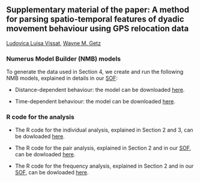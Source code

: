 ## Supplementary material of the paper: A method for parsing spatio-temporal features of dyadic movement behaviour using GPS relocation data <br />

[Ludovica Luisa Vissat](https://ourenvironment.berkeley.edu/people/ludovica-luisa-vissat), [Wayne M. Getz](https://ourenvironment.berkeley.edu/people/wayne-marcus-getz)

### Numerus Model Builder (NMB) models <br />

To generate the data used in Section 4, we create and run the following NMB models, explained in details in our [SOF](https://ludovicalv.github.io/PDFs/Elep_paper.pdf):

- Distance-dependent behaviour: the model can be downloaded [here](https://github.com/LudovicaLV/LudovicaLV.github.io/blob/master/Dyadic_behaviour_method/Method_distance.nmd).

- Time-dependent behaviour: the model can be downloaded [here](https://github.com/LudovicaLV/LudovicaLV.github.io/blob/master/Dyadic_behaviour_method/Method_time.nmd).

### R code for the analysis  <br />

- The R code for the individual analysis, explained in Section 2 and 3, can be dowloaded [here]().

- The R code for the pair analysis, explained in Section 2 and in our [SOF](https://ludovicalv.github.io/PDFs/Elep_paper.pdf), can be dowloaded [here]().

- The R code for the frequency analysis, explained in Section 2 and in our [SOF](https://ludovicalv.github.io/PDFs/Elep_paper.pdf), can be dowloaded [here]().



